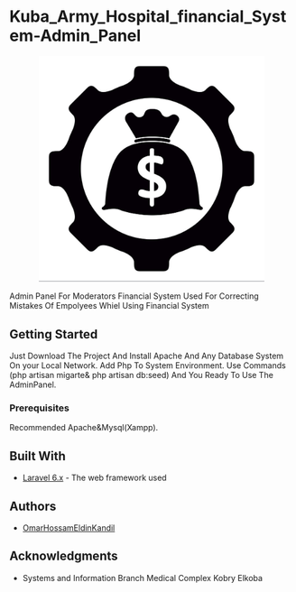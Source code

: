 # Kuba_Army_Hospital_financial_System-Admin_Panel
<p align="center"><img src="https://raw.githubusercontent.com/OmarHossamEldin/Army_Kuba_Hospital_financial_System-Admin_Panel/master/public/img/20128411.jpg" width="400"></p>

Admin Panel For Moderators Financial System 
Used For Correcting Mistakes Of Empolyees Whiel Using Financial System

## Getting Started

Just Download The Project And Install Apache And Any Database System On your Local Network.
Add Php To System Environment.
Use Commands (php artisan migarte& php artisan db:seed) And You Ready To Use The AdminPanel.

### Prerequisites

Recommended Apache&Mysql(Xampp).


## Built With

* [Laravel 6.x](https://laravel.com/docs/6.x) - The web framework used

## Authors

* [OmarHossamEldinKandil](https://www.facebook.com/kande1l.omar) 

## Acknowledgments

* Systems and Information Branch Medical Complex Kobry Elkoba

